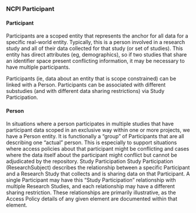 ### NCPI Participant
#### Participant
Participants are a scoped entity that represents the anchor for all data for a specific real-world entity. Typically, this is a person involved in a research study and all of their data collected for that study (or set of studies). This entity has direct attributes (eg, demographics), so if two studies that share an identifier space present conflicting information, it may be necessary to have multiple participants.

Participants (ie, data about an entity that is scope constrained) can be linked with a Person.
Participants can be associated with different substudies (and with different data sharing restrictions) via Study Participation.

#### Person
In situations where a person participates in multiple studies that have participant data scoped in an exclusive way within one or more projects, we have a Person entity. It is functionally a “group” of Participants that are all describing one “actual” person. This is especially to support situations where access policies about that participant might be conflicting and cases where the data itself about the participant might conflict but cannot be adjudicated by the repository.
Study Participation
Study Participation (ResearchSubject) describes the relationship between a specific Participant and a Research Study that collects and is sharing data on that Participant. A single Participant may have this “Study Participation” relationship with multiple Research Studies, and each relationship may have a different sharing restriction. These relationships are primarily illustrative, as the Access Policy details of any given element are documented within that element. 
